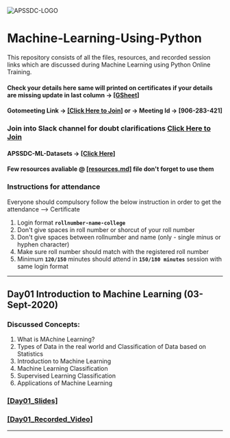 ![APSSDC-LOGO](https://drive.google.com/uc?export=download&id=15AKQ6_-BixW4K6mL6RPphF5EKXqYF2zj)
# Machine-Learning-Using-Python

This repository consists of all the files, resources, and recorded session links which are discussed during Machine Learning using Python Online Training.

#### Check your details here same will printed on certificates if your details are missing update in last column  → [[GSheet]](https://docs.google.com/spreadsheets/d/1UOggB7oICyuxT6Ebl53YERQdXB6MP33JLPd6WNUuDis/edit?usp=sharing)

#### Gotomeeting Link → [[Click Here to Join]](https://www.gotomeet.me/17495a0112qise) or → Meeting Id → [906-283-421]
### Join into Slack channel for doubt clarifications [Click Here to Join](https://join.slack.com/t/apssdc-community/shared_invite/zt-gxi128ev-AXD~7dgejDOFSMdROkN5RQ)

#### APSSDC-ML-Datasets → [[Click Here]](https://github.com/AP-State-Skill-Development-Corporation/Datasets)

#### Few resources avaliable @ [[resources.md]](resources.md) file don't forget to use them

### Instructions for attendance

Everyone should compulsory follow the below instruction in order to get the attendance --> Certificate

1. Login format **`rollnumber-name-college`**
2. Don't give spaces in roll number or shorcut of your roll number
3. Don't give spaces between rollnumber and name (only - single minus or hyphen character)
4. Make sure roll number should match with the registered roll number
5. Minimum **`120/150`** minutes should attend in **`150/180 minutes`** session with same login format

<!-----
******************************
Reference purpose follow this below things

1. Commit message format
- For content updation -- Added dayNo discussed content
-For Readme.md file updation --  Updated dayNo content
-For resources.md file updation --  Updated resourceName

2.README.md content

DayNo SampleLessonName (Date)

Discussed Concepts:
1. Topic-1
2. Topic-2

[[DayNo_Notebook_Link]]()
[[DayNo_Recorded_Video_Link]]()
*************************
--->

******************************
## Day01 Introduction to Machine Learning (03-Sept-2020)

### Discussed Concepts:

1. What is MAchine Learning?
2. Types of Data in the real world and Classification of Data based on Statistics
3. Introduction to Machine Learning
2. Machine Learning Classification
4. Supervised Learning Classification
5. Applications of Machine Learning

### [[Day01_Slides]](Day01_03Sept2020/Intro_Machine_Learning_Using_Python_Slides.pdf)
### [[Day01_Recorded_Video]](https://transcripts.gotomeeting.com/#/s/8beacc82cebe6aa95669903b55e5a7f20f89bf9b859264126d8f969f9c3b3943)
**********************************************
